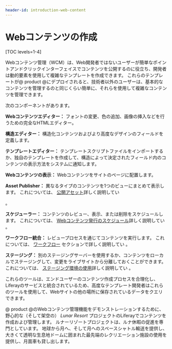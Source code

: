 ```yaml
---
header-id: introduction-web-content
---
```


# Webコンテンツの作成

[TOC levels=1-4]

Webコンテンツ管理（WCM）は、Web開発者ではないユーザーが簡単なポイントアンドクリックインターフェイスでコンテンツを公開するのに役立ち、開発者は動的要素を使用して複雑なテンプレートを作成できます。 これらのテンプレートが@ product @にデプロイされると、技術者以外のユーザーは、基本的なコンテンツを管理するのと同じくらい簡単に、それらを使用して複雑なコンテンツを管理できます。

次のコンポーネントがあります。

**Webコンテンツエディター：** フォントの変更、色の追加、画像の挿入などを行うための完全なHTMLエディター。

**構造エディター：** 構造化コンテンツおよびより高度なデザインのフィールドを定義します。

**テンプレートエディター：** テンプレートスクリプトファイルをインポートするか、独自のテンプレートを作成して、構造によって決定されたフィールド内のコンテンツの表示方法をシステムに通知します。

**Webコンテンツの表示：** Webコンテンツをサイトのページに配置します。

**Asset Publisher：** 異なるタイプのコンテンツを1つのビューにまとめて表示します。 これについては、 [公開アセット](/docs/7-1/user/-/knowledge_base/u/publishing-assets)詳しく説明してい

 。</p> 

**スケジューラー：** コンテンツのレビュー、表示、または削除をスケジュールします。 これについては、 [Webコンテンツ発行のスケジュール](/docs/7-1/user/-/knowledge_base/u/scheduling-web-content-publication)詳しく説明してい 。</p> 

**ワークフロー統合：** レビュープロセスを通じてコンテンツを実行します。 これについては、 [ワークフロー](/docs/7-1/user/-/knowledge_base/u/workflow) セクションで詳しく説明してい 。</p> 

**ステージング：** 別のステージングサーバーを使用するか、コンテンツをローカルでステージングして、変更をライブサイトから分離しておくことができます。 これについては、 [ステージング環境の使用](/docs/7-1/user/-/knowledge_base/u/using-the-staging-environment)詳しく説明してい 。</p> 

これらのツールは、エンドユーザーのコンテンツ作成プロセスを合理化し、Liferayのサービスと統合されているため、高度なテンプレート開発者はこれらのツールを使用して、Webサイトの他の場所に保存されているデータをクエリできます。

@ product @のWebコンテンツ管理機能をデモンストレーションするために、野心的な（そして架空の） *Lunar Resort* プロジェクトのLiferayでコンテンツを作成および管理します。 ルナーリゾートプロジェクトは、ルナ休暇の促進を専門としています。 地球から月へ、そして月へのスペースシャトル輸送を提供し、大きくて透明な生息地ドームに囲まれた最先端のレクリエーション施設の使用を提供し、月面車も貸し出します。
